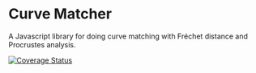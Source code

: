 # Curve Matcher

A Javascript library for doing curve matching with Fréchet distance and Procrustes analysis.

[![Coverage Status](https://coveralls.io/repos/github/chanind/curve-matcher/badge.svg?branch=master)](https://coveralls.io/github/chanind/curve-matcher?branch=master)
